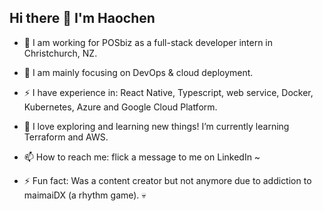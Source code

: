 ## Hi there 👋 I'm Haochen

<!--
**JinkelaP/JinkelaP** is a ✨ _special_ ✨ repository because its `README.md` (this file) appears on your GitHub profile.

Here are some ideas to get you started:

- 🔭 I’m currently working on ...
- 🌱 I’m currently learning ...
- 👯 I’m looking to collaborate on ...
- 🤔 I’m looking for help with ...
- 💬 Ask me about ...
- 📫 How to reach me: ...
- 😄 Pronouns: ...
- ⚡ Fun fact: ...
-->


- 🔭 I am working for POSbiz as a full-stack developer intern in Christchurch, NZ.
- 🔧 I am mainly focusing on DevOps & cloud deployment.
- ⚡ I have experience in: React Native, Typescript, web service, Docker, Kubernetes, Azure and Google Cloud Platform.
- 🌱 I love exploring and learning new things! I’m currently learning Terraform and AWS.
- 📫 How to reach me: flick a message to me on LinkedIn ~

- ⚡ Fun fact: Was a content creator but not anymore due to addiction to maimaiDX (a rhythm game). 💀


